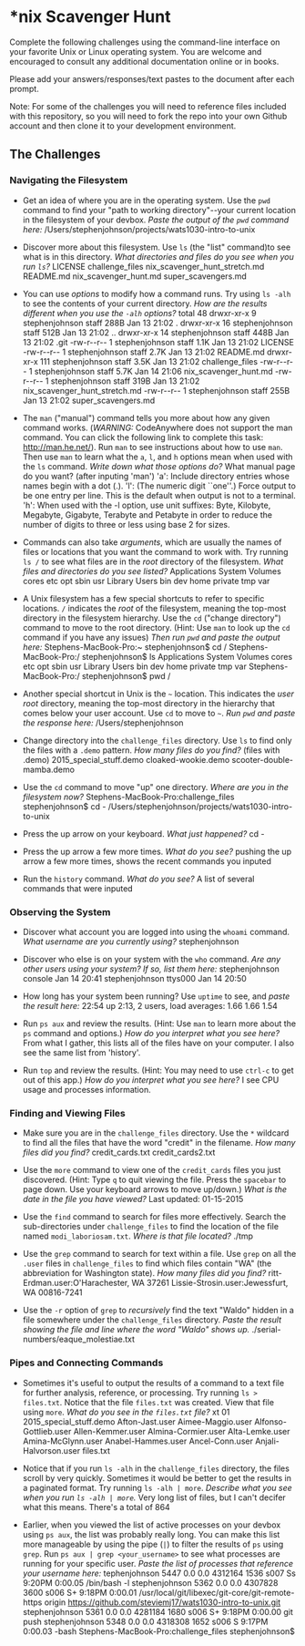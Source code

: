 # *nix Scavenger Hunt

Complete the following challenges using the command-line interface on your favorite
Unix or Linux operating system. You are welcome and encouraged to consult any
additional documentation online or in books.

Please add your answers/responses/text pastes to the document after each prompt.

Note: For some of the challenges you will need to reference files included with
this repository, so you will need to fork the repo into your own Github account
and then clone it to your development environment.

## The Challenges

### Navigating the Filesystem

* Get an idea of where you are in the operating system. Use the `pwd` command to find your "path to working directory"--your current location in the filesystem of your devbox. *Paste the output of the `pwd` command here:* 
/Users/stephenjohnson/projects/wats1030-intro-to-unix


* Discover more about this filesystem. Use `ls` (the "list" command)to see what is in this directory. *What directories and files do you see when you run `ls`?*
LICENSE                         challenge_files                 nix_scavenger_hunt_stretch.md
README.md                       nix_scavenger_hunt.md           super_scavengers.md

* You can use *options* to modify how a command runs. Try using `ls -alh` to see the contents of your current directory. *How are the results different when you use the `-alh` options?*
total 48
drwxr-xr-x    9 stephenjohnson  staff   288B Jan 13 21:02 .
drwxr-xr-x   16 stephenjohnson  staff   512B Jan 13 21:02 ..
drwxr-xr-x   14 stephenjohnson  staff   448B Jan 13 21:02 .git
-rw-r--r--    1 stephenjohnson  staff   1.1K Jan 13 21:02 LICENSE
-rw-r--r--    1 stephenjohnson  staff   2.7K Jan 13 21:02 README.md
drwxr-xr-x  111 stephenjohnson  staff   3.5K Jan 13 21:02 challenge_files
-rw-r--r--    1 stephenjohnson  staff   5.7K Jan 14 21:06 nix_scavenger_hunt.md
-rw-r--r--    1 stephenjohnson  staff   319B Jan 13 21:02 nix_scavenger_hunt_stretch.md
-rw-r--r--    1 stephenjohnson  staff   255B Jan 13 21:02 super_scavengers.md

* The `man` ("manual") command tells you more about how any given command works. (*WARNING:* CodeAnywhere does not support the man command. You can click the following link to complete this task: http://man.he.net/). Run `man` to see instructions about how to use `man`. Then use `man` to learn what the `a`, `l`, and `h` options mean when used with the `ls` command. *Write down what those options do?*
What manual page do you want? (after inputing 'man')
'a': Include directory entries whose names begin with a dot (.).
'l': (The numeric digit ``one''.)  Force output to be one entry per line.  This is the default when output is not to a terminal.
'h': When used with the -l option, use unit suffixes: Byte, Kilobyte, Megabyte, Gigabyte, Terabyte and Petabyte in order to
    reduce the number of digits to three or less using base 2 for sizes.


* Commands can also take *arguments*, which are usually the names of files or locations that you want the command to work with. Try running `ls /` to see what files are in the *root* directory of the filesystem. *What files and directories do you see listed?*
Applications    System          Volumes         cores           etc             opt             sbin            usr
Library         Users           bin             dev             home            private         tmp             var


* A Unix filesystem has a few special shortcuts to refer to specific locations. `/` indicates the *root* of the filesystem, meaning the top-most directory in the filesystem hierarchy. Use the `cd` ("change directory") command to move to the root directory. (Hint: Use `man` to look up the `cd` command if you have any issues) *Then run `pwd` and paste the output here:*
Stephens-MacBook-Pro:~ stephenjohnson$ cd /
Stephens-MacBook-Pro:/ stephenjohnson$ ls
Applications    System          Volumes         cores           etc             opt             sbin            usr
Library         Users           bin             dev             home            private         tmp             var
Stephens-MacBook-Pro:/ stephenjohnson$ pwd
/

* Another special shortcut in Unix is the `~` location. This indicates the *user root* directory, meaning the top-most directory in the hierarchy that comes below your user account. Use `cd` to move to `~`. *Run `pwd` and paste the response here:*
/Users/stephenjohnson

* Change directory into the `challenge_files` directory. Use `ls` to find only the files with a `.demo` pattern. *How many files do you find?*
(files with .demo)
2015_special_stuff.demo 
cloaked-wookie.demo
scooter-double-mamba.demo

* Use the `cd` command to move "up" one directory. *Where are you in the filesystem now?*
Stephens-MacBook-Pro:challenge_files stephenjohnson$ cd -
/Users/stephenjohnson/projects/wats1030-intro-to-unix

* Press the up arrow on your keyboard. *What just happened?*
cd -

* Press the up arrow a few more times. *What do you see?*
pushing the up arrow a few more times, shows the recent commands you inputed 

* Run the `history` command. *What do you see?*
A list of several commands that were inputed
### Observing the System

* Discover what account you are logged into using the `whoami` command. *What username are you currently using?*
stephenjohnson

* Discover who else is on your system with the `who` command. *Are any other users using your system? If so, list them here:*
stephenjohnson console  Jan 14 20:41 
stephenjohnson ttys000  Jan 14 20:50

* How long has your system been running? Use `uptime` to see, and *paste the result here:*
22:54  up  2:13, 2 users, load averages: 1.66 1.66 1.54

* Run `ps aux` and review the results. (Hint: Use `man` to learn more about the `ps` command and options.) *How do you interpret what you see here?*
From what I gather, this lists all of the files have on your computer. I also see the same list from 'history'.

* Run `top` and review the results. (Hint: You may need to use `ctrl-c` to get out of this app.) *How do you interpret what you see here?*
I see CPU usage and processes information.

### Finding and Viewing Files

* Make sure you are in the `challenge_files` directory. Use the `*` wildcard to find all the files that have the word "credit" in the filename. *How many files did you find?*
credit_cards.txt        credit_cards2.txt

* Use the `more` command to view one of the `credit_cards` files you just discovered. (Hint: Type `q` to quit viewing the file. Press the `spacebar` to page down. Use your keyboard arrows to move up/down.) *What is the date in the file you have viewed?*
Last updated: 01-15-2015

* Use the `find` command to search for files more effectively. Search the sub-directories under `challenge_files` to find the location of the file named `modi_laboriosam.txt`. *Where is that file located?*
./tmp

* Use the `grep` command to search for text within a file. Use `grep` on all the `.user` files in `challenge_files` to find which files contain "WA" (the abbreviation for Washington state). *How many files did you find?*
ritt-Erdman.user:O'Harachester, WA 37261
Lissie-Strosin.user:Jewessfurt, WA 00816-7241

* Use the `-r` option of `grep` to *recursively* find the text "Waldo" hidden in a file somewhere under the `challenge_files` directory. *Paste the result showing the file and line where the word "Waldo" shows up.*
./serial-numbers/eaque_molestiae.txt

### Pipes and Connecting Commands

* Sometimes it's useful to output the results of a command to a text file for further analysis, reference, or processing. Try running `ls > files.txt`. Notice that the file `files.txt` was created. View that file using `more`. *What do you see in the `files.txt` file?*
xt
01
2015_special_stuff.demo
Afton-Jast.user
Aimee-Maggio.user
Alfonso-Gottlieb.user
Allen-Kemmer.user
Almina-Cormier.user
Alta-Lemke.user
Amina-McGlynn.user
Anabel-Hammes.user
Ancel-Conn.user
Anjali-Halvorson.user
files.txt

* Notice that if you run `ls -alh` in the `challenge_files` directory, the files scroll by very quickly. Sometimes it would be better to get the results in a paginated format. Try running `ls -alh | more`. *Describe what you see when you run `ls -alh | more`.*
Very long list of files, but I can't decifer what this means. There's a total of 864

* Earlier, when you viewed the list of active processes on your devbox using `ps aux`, the list was probably really long. You can make this list more manageable by using the pipe (`|`) to filter the results of `ps` using `grep`. Run `ps aux | grep <your_username>` to see what processes are running for your specific user. *Paste the list of processes that reference your username here:*
tephenjohnson    5447   0.0  0.0  4312164   1536 s007  Ss    9:20PM   0:00.05 /bin/bash -l
stephenjohnson    5362   0.0  0.0  4307828   3600 s006  S+    9:18PM   0:00.01 /usr/local/git/libexec/git-core/git-remote-https origin https://github.com/steviemj17/wats1030-intro-to-unix.git
stephenjohnson    5361   0.0  0.0  4281184   1680 s006  S+    9:18PM   0:00.00 git push
stephenjohnson    5348   0.0  0.0  4318308   1652 s006  S     9:17PM   0:00.03 -bash
Stephens-MacBook-Pro:challenge_files stephenjohnson$ 